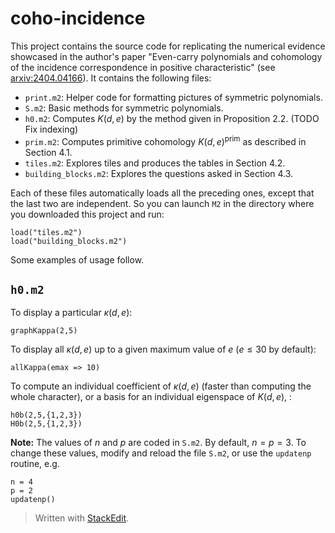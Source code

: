 # coho-incidence
This project contains the source code for replicating the numerical evidence showcased in the author's paper "Even-carry polynomials and cohomology of the incidence correspondence in positive characteristic" (see [arxiv:2404.04166](https://arxiv.org/abs/2404.04166)). It contains the following files:

- `print.m2`: Helper code for formatting pictures of symmetric polynomials.
- `S.m2`: Basic methods for symmetric polynomials.
- `h0.m2`: Computes $K(d,e)$ by the method given in Proposition 2.2. (TODO Fix indexing)
- `prim.m2`: Computes primitive cohomology $K(d,e)^{\mathrm{prim}}$ as described in Section 4.1.
- `tiles.m2`: Explores tiles and produces the tables in Section 4.2.
- `building_blocks.m2`: Explores the questions asked in Section 4.3.

Each of these files automatically loads all the preceding ones, except that the last two are independent. So you can launch `M2` in the directory where you downloaded this project and run:
```
load("tiles.m2")
load("building_blocks.m2")
```
Some examples of usage follow.

## `h0.m2`
To display a particular $\kappa(d,e)$:
```
graphKappa(2,5)
```
To display all $\kappa(d,e)$ up to a given maximum value of $e$ ($e \leq 30$ by default):
```
allKappa(emax => 10)
```
To compute an individual coefficient of $\kappa(d,e)$ (faster than computing the whole character), or a basis for an individual eigenspace of $K(d,e)$, :
```
h0b(2,5,{1,2,3})
H0b(2,5,{1,2,3})
```
**Note:** The values of $n$ and $p$ are coded in `S.m2`. By default, $n = p = 3$. To change these values, modify and reload the file `S.m2`, or use the `updatenp` routine, e.g.
```
n = 4
p = 2
updatenp()
```
> Written with [StackEdit](https://stackedit.io/).
